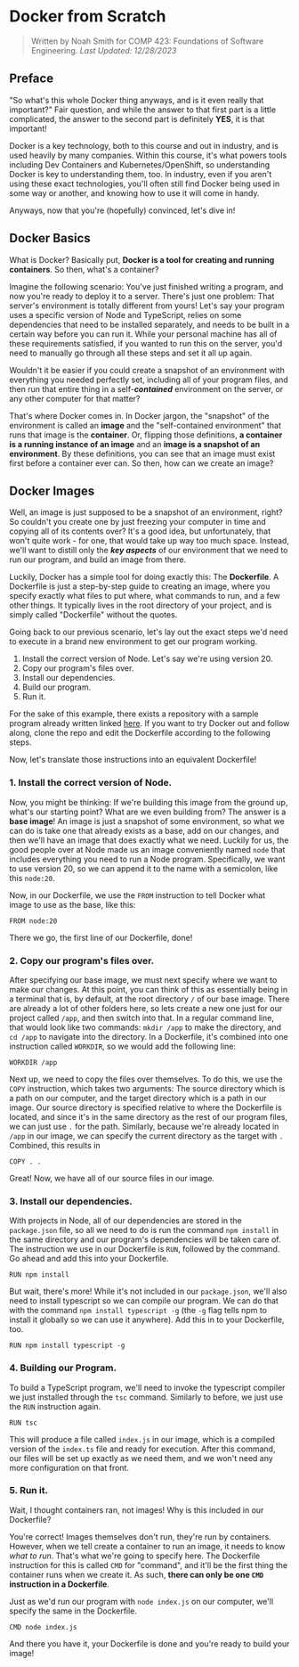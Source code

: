 # Docker from Scratch
> Written by Noah Smith for COMP 423: Foundations of Software Engineering.
> *Last Updated: 12/28/2023*

## Preface
"So what's this whole Docker thing anyways, and is it even really that important?"
Fair question, and while the answer to that first part is a little complicated, the answer to the second part is definitely **YES**, it is that important!

Docker is a key technology, both to this course and out in industry, and is used heavily by many companies. Within this course, it's what powers tools including Dev Containers and Kubernetes/OpenShift, so understanding Docker is key to understanding them, too. In industry, even if you aren't using these exact technologies, you'll often still find Docker being used in some way or another, and knowing how to use it will come in handy.

Anyways, now that you're (hopefully) convinced, let's dive in!

## Docker Basics
What is Docker? Basically put, **Docker is a tool for creating and running containers**. So then, what's a container?

Imagine the following scenario: You've just finished writing a program, and now you're ready to deploy it to a server. There's just one problem: That server's environment is totally different from yours! Let's say your program uses a specific version of Node and TypeScript, relies on some dependencies that need to be installed separately, and needs to be built in a certain way before you can run it. While your personal machine has all of these requirements satisfied, if you wanted to run this on the server, you'd need to manually go through all these steps and set it all up again.

Wouldn't it be easier if you could create a snapshot of an environment with everything you needed perfectly set, including all of your program files, and then run that entire thing in a self-***contained*** environment on the server, or any other computer for that matter?

That's where Docker comes in. In Docker jargon, the "snapshot" of the environment is called an **image** and the "self-contained environment" that runs that image is the **container**. Or, flipping those definitions, **a container is a running instance of an image** and an **image is a snapshot of an environment**. By these definitions, you can see that an image must exist first before a container ever can. So then, how can we create an image?

## Docker Images
Well, an image is just supposed to be a snapshot of an environment, right? So couldn't you create one by just freezing your computer in time and copying all of its contents over? It's a good idea, but unfortunately, that won't quite work - for one, that would take up way too much space. Instead, we'll want to distill only the ***key aspects*** of our environment that we need to run our program, and build an image from there.

Luckily, Docker has a simple tool for doing exactly this: The **Dockerfile**. A Dockerfile is just a step-by-step guide to creating an image, where you specify exactly what files to put where, what commands to run, and a few other things. It typically lives in the root directory of your project, and is simply called "Dockerfile" without the quotes.

Going back to our previous scenario, let's lay out the exact steps we'd need to execute in a brand new environment to get our program working.

 1. Install the correct version of Node. Let's say we're using version 20.
 2. Copy our program's files over.
 3. Install our dependencies.
 4. Build our program.
 5. Run it.

For the sake of this example, there exists a repository with a sample program already written linked [here](https://github.com/noahsmiths/Docker-Hello-World-Example). If you want to try Docker out and follow along, clone the repo and edit the Dockerfile according to the following steps.

Now, let's translate those instructions into an equivalent Dockerfile!

### 1. Install the correct version of Node.

Now, you might be thinking: If we're building this image from the ground up, what's our starting point? What are we even building from? The answer is a **base image**! An image is just a snapshot of some environment, so what we can do is take one that already exists as a base, add on our changes, and then we'll have an image that does exactly what we need. Luckily for us, the good people over at Node made us an image conveniently named `node` that includes everything you need to run a Node program. Specifically, we want to use version 20, so we can append it to the name with a semicolon, like this `node:20`.

Now, in our Dockerfile, we use the `FROM` instruction to tell Docker what image to use as the base, like this:

    FROM node:20

There we go, the first line of our Dockerfile, done!

### 2. Copy our program's files over.
After specifying our base image, we must next specify where we want to make our changes. At this point, you can think of this as essentially being in a terminal that is, by default, at the root directory `/` of our base image. There are already a lot of other folders here, so lets create a new one just for our project called `/app`, and then switch into that. In a regular command line, that would look like two commands: `mkdir /app` to make the directory, and `cd /app` to navigate into the directory. In a Dockerfile, it's combined into one instruction called `WORKDIR`, so we would add the following line:

    WORKDIR /app

Next up, we need to copy the files over themselves. To do this, we use the `COPY` instruction, which takes two arguments: The source directory which is a path on our computer, and the target directory which is a path in our image. Our source directory is specified relative to where the Dockerfile is located, and since it's in the same directory as the rest of our program files, we can just use `.` for the path. Similarly, because we're already located in `/app` in our image, we can specify the current directory as the target with `.` Combined, this results in

    COPY . .
Great! Now, we have all of our source files in our image.

### 3. Install our dependencies.
With projects in Node, all of our dependencies are stored in the `package.json` file, so all we need to do is run the command `npm install` in the same directory and our program's dependencies will be taken care of. The instruction we use in our Dockerfile is `RUN`, followed by the command. Go ahead and add this into your Dockerfile.

    RUN npm install

But wait, there's more! While it's not included in our `package.json`, we'll also need to install typescript so we can compile our program. We can do that with the command `npm install typescript -g` (the `-g` flag tells npm to install it globally so we can use it anywhere). Add this in to your Dockerfile, too.

    RUN npm install typescript -g

### 4. Building our Program.
To build a TypeScript program, we'll need to invoke the typescript compiler we just installed through the `tsc` command. Similarly to before, we just use the `RUN` instruction again.

    RUN tsc

This will produce a file called `index.js` in our image, which is a compiled version of the `index.ts` file and ready for execution.
After this command, our files will be set up exactly as we need them, and we won't need any more configuration on that front.
### 5. Run it.
Wait, I thought containers ran, not images! Why is this included in our Dockerfile?

You're correct! Images themselves don't run, they're run by containers. However, when we tell create a container to run an image, it needs to know *what to run*. That's what we're going to specify here. The Dockerfile instruction for this is called `CMD` for "command", and it'll be the first thing the container runs when we create it. As such, **there can only be one `CMD` instruction in a Dockerfile**.

Just as we'd run our program with `node index.js` on our computer, we'll specify the same in the Dockerfile.

    CMD node index.js

And there you have it, your Dockerfile is done and you're ready to build your image!

